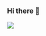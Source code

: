 ### Hi there 👋

<a href="https://github.com/onmay16" target="_blank"><img src="https://img.shields.io/badge/GitHub-ffffff?style=flat-square&logo=GitHub&logoColor=24282e"/></a>

<!--
**onmay16/onmay16** is a ✨ _special_ ✨ repository because its `README.md` (this file) appears on your GitHub profile.

Here are some ideas to get you started:

- 🔭 I’m currently working on ...
- 🌱 I’m currently learning ...
- 👯 I’m looking to collaborate on ...
- 🤔 I’m looking for help with ...
- 💬 Ask me about ...
- 📫 How to reach me: ...
- 😄 Pronouns: ...
- ⚡ Fun fact: ...
-->
